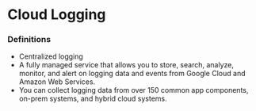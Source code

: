 # Cloud Logging

### Definitions
* Centralized logging
* A fully managed service that allows you to store, search, analyze, monitor, and alert on logging data and events from Google Cloud and Amazon Web Services. 
* You can collect logging data from over 150 common app components, on-prem systems, and hybrid cloud systems.